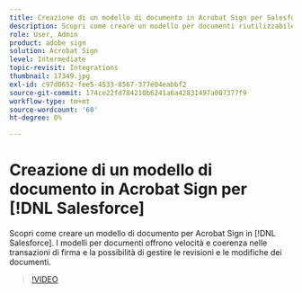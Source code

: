 ```yaml
---
title: Creazione di un modello di documento in Acrobat Sign per Salesforce
description: Scopri come creare un modello per documenti riutilizzabile per garantire velocità e coerenza
role: User, Admin
product: adobe sign
solution: Acrobat Sign
level: Intermediate
topic-revisit: Integrations
thumbnail: 17349.jpg
exl-id: c97d0652-fee5-4533-8567-377e04eabbf2
source-git-commit: 174ce22fd784210b6241a6a42831497a007377f9
workflow-type: tm+mt
source-wordcount: '60'
ht-degree: 0%

---
```


# Creazione di un modello di documento in Acrobat Sign per [!DNL Salesforce]

Scopri come creare un modello di documento per Acrobat Sign in [!DNL Salesforce]. I modelli per documenti offrono velocità e coerenza nelle transazioni di firma e la possibilità di gestire le revisioni e le modifiche dei documenti.

>[!VIDEO](https://video.tv.adobe.com/v/17349?hidetitle=true)
